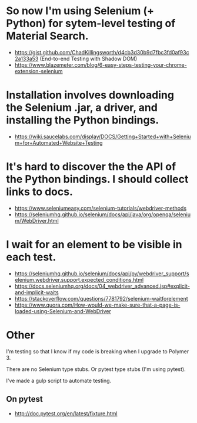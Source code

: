 # So now I'm using Selenium (+ Python) for sytem-level testing of Material Search.

- https://gist.github.com/ChadKillingsworth/d4cb3d30b9d7fbc3fd0af93c2a133a53
  (End-to-end Testing with Shadow DOM)
- https://www.blazemeter.com/blog/6-easy-steps-testing-your-chrome-extension-selenium

# Installation involves downloading the Selenium .jar, a driver, and installing the Python bindings.

- https://wiki.saucelabs.com/display/DOCS/Getting+Started+with+Selenium+for+Automated+Website+Testing

# It's hard to discover the the API of the Python bindings. I should collect links to docs.

- https://www.seleniumeasy.com/selenium-tutorials/webdriver-methods
- https://seleniumhq.github.io/selenium/docs/api/java/org/openqa/selenium/WebDriver.html

# I wait for an element to be visible in each test.

- https://seleniumhq.github.io/selenium/docs/api/py/webdriver_support/selenium.webdriver.support.expected_conditions.html
- https://docs.seleniumhq.org/docs/04_webdriver_advanced.jsp#explicit-and-implicit-waits
- https://stackoverflow.com/questions/7781792/selenium-waitforelement
- https://www.quora.com/How-would-we-make-sure-that-a-page-is-loaded-using-Selenium-and-WebDriver

# Other

I'm testing so that I know if my code is breaking when I upgrade to Polymer 3.

There are no Selenium type stubs. Or pytest type stubs (I'm using pytest).

I've made a gulp script to automate testing.

## On pytest

- http://doc.pytest.org/en/latest/fixture.html

